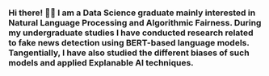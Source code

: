 ### Hi there! 👋🏻 I am a Data Science graduate mainly interested in Natural Language Processing and Algorithmic Fairness. During my undergraduate studies I have conducted research related to fake news detection using BERT-based language models. Tangentially, I have also studied the different biases of such models and applied Explanable AI techniques.

<!--
**MiguelClaramunt/MiguelClaramunt** is a ✨ _special_ ✨ repository because its `README.md` (this file) appears on your GitHub profile.

Here are some ideas to get you started:

- 🔭 I’m currently working on ...
- 🌱 I’m currently learning ...
- 👯 I’m looking to collaborate on ...
- 🤔 I’m looking for help with ...
- 💬 Ask me about ...
- 📫 How to reach me: ...
- 😄 Pronouns: ...
- ⚡ Fun fact: ...
-->
